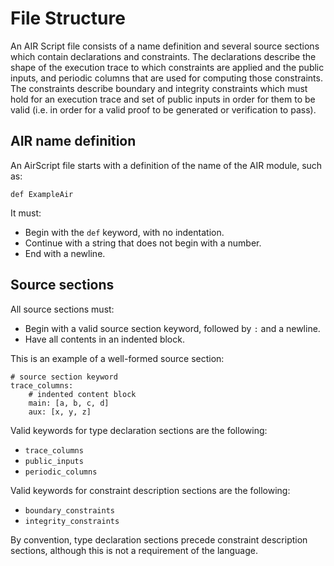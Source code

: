 # File Structure

An AIR Script file consists of a name definition and several source sections which contain declarations and constraints. The declarations describe the shape of the execution trace to which constraints are applied and the public inputs, and periodic columns that are used for computing those constraints. The constraints describe boundary and integrity constraints which must hold for an execution trace and set of public inputs in order for them to be valid (i.e. in order for a valid proof to be generated or verification to pass).

## AIR name definition

An AirScript file starts with a definition of the name of the AIR module, such as:

```
def ExampleAir
```

It must:

- Begin with the `def` keyword, with no indentation.
- Continue with a string that does not begin with a number.
- End with a newline.

## Source sections

All source sections must:

- Begin with a valid source section keyword, followed by `:` and a newline.
- Have all contents in an indented block.

This is an example of a well-formed source section:

```
# source section keyword
trace_columns:
    # indented content block
    main: [a, b, c, d]
    aux: [x, y, z]
```

Valid keywords for type declaration sections are the following:

- `trace_columns`
- `public_inputs`
- `periodic_columns`

Valid keywords for constraint description sections are the following:

- `boundary_constraints`
- `integrity_constraints`

By convention, type declaration sections precede constraint description sections, although this is not a requirement of the language.

